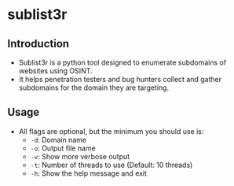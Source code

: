 # sublist3r

## Introduction

- Sublist3r is a python tool designed to enumerate subdomains of websites using OSINT.
- It helps penetration testers and bug hunters collect and gather subdomains for the domain they are targeting.

## Usage

- All flags are optional, but the minimum you should use is:
  - `-d`: Domain name
  - `-o`: Output file name
  - `-v`: Show more verbose output
  - `-t`: Number of threads to use (Default: 10 threads)
  - `-h`: Show the help message and exit
